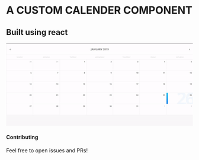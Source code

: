 # A CUSTOM CALENDER COMPONENT #
## Built using react ##

![](demo.gif)

#### Contributing ####
Feel free to open issues and PRs!
